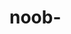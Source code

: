 # noob-
<?php

 class Funcionario
 {
     public $nome;
     public $sobrenome;
     public $cargo;
     public $salario;
     private $email;
     public $telefone;
     public $RG;
     public $CPF;
};


?>
